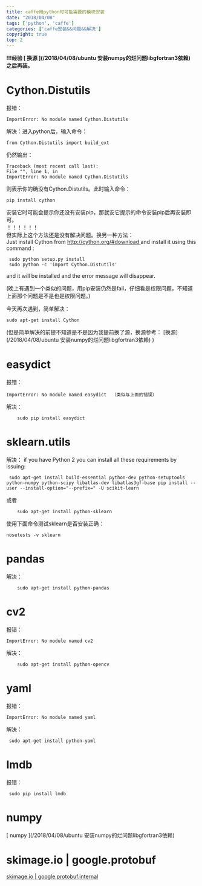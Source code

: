 ```yaml
---
title: caffe用python时可能需要的模块安装
date: "2018/04/08" 
tags: ['python', 'caffe']
categories: ['caffe安装&&问题&&解决']
copyright: true
top: 2
---
```

<strong>!!!经验 [ 换源 ](/2018/04/08/ubuntu 安装numpy的烂问题libgfortran3依赖) 之后再装。  </strong>

#  Cython.Distutils
报错：
```
ImportError: No module named Cython.Distutils
```
解决：进入python后，输入命令：
``` 
from Cython.Distutils import build_ext  
```
仍然输出：
```
Traceback (most recent call last):  
File "", line 1, in   
ImportError: No module named Cython.Distutils  
```
则表示你的确没有Cython.Distutils。此时输入命令：
```
pip install cython
```
安装它时可能会提示你还没有安装pip，那就安它提示的命令安装pip后再安装即可。  
！！！！！！  
但实际上这个方法还是没有解决问题。换另一种方法：  
Just install Cython from [ http://cython.org/#download
](http://cython.org/#download) and install it using this command : 
```
 sudo python setup.py install
 sudo python -c 'import Cython.Distutils'
 ```
 and it will be installed and the error message will disappear.  

(晚上有遇到一个类似的问题，用pip安装仍然是fail，仔细看是权限问题，不知道上面那个问题是不是也是权限问题。)

今天再次遇到，简单解决：
```
sudo apt-get install Cython
```

(但是简单解决的前提不知道是不是因为我提前换了源，换源参考： [换源](/2018/04/08/ubuntu 安装numpy的烂问题libgfortran3依赖) )  

 
# easydict 
报错：
```
ImportError: No module named easydict  （类似与上面的错误）
```
解决：
```
    sudo pip install easydict
```
 
# sklearn.utils  
解决： if you have Python 2 you can install all these requirements by issuing:
```
 sudo apt-get install build-essential python-dev python-setuptools python-numpy python-scipy libatlas-dev libatlas3gf-base pip install --user --install-option="--prefix=" -U scikit-learn
```
或者
```
    sudo apt-get install python-sklearn 
```
使用下面命令测试sklearn是否安装正确：
```
nosetests -v sklearn 
```
# pandas
解决：
```
    sudo apt-get install python-pandas
```
 
# cv2
报错：
```
ImportError: No module named cv2
```
解决：
```
    sudo apt-get install python-opencv
```
# yaml
报错：
```
ImportError: No module named yaml
```
解决：
```
 sudo apt-get install python-yaml
 ```
# lmdb
报错：
```
 sudo pip install lmdb
 ```

# numpy
[ numpy ](/2018/04/08/ubuntu 安装numpy的烂问题libgfortran3依赖)  
# skimage.io | google.protobuf
[ skimage.io | google.protobuf.internal ](/2018/04/08/fast-rcnn安装及例子执行中的问题（一）)